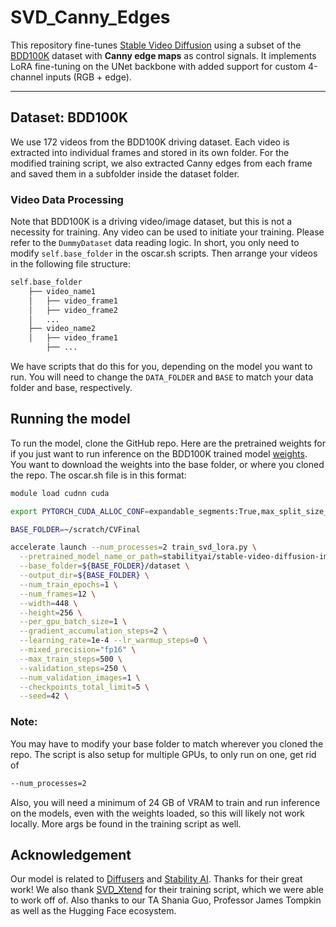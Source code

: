 # SVD_Canny_Edges

This repository fine-tunes [Stable Video Diffusion](https://huggingface.co/stabilityai/stable-video-diffusion-img2vid-xt) using a subset of the [BDD100K](https://bdd-data.berkeley.edu/) dataset with **Canny edge maps** as control signals. It implements LoRA fine-tuning on the UNet backbone with added support for custom 4-channel inputs (RGB + edge).

---

## Dataset: BDD100K

We use 172 videos from the BDD100K driving dataset. Each video is extracted into individual frames and stored in its own folder. For the modified training script, we also extracted Canny edges from each frame and saved them in a subfolder inside the dataset folder.

### Video Data Processing
Note that BDD100K is a driving video/image dataset, but this is not a necessity for training. Any video can be used to initiate your training. Please refer to the `DummyDataset` data reading logic. In short, you only need to modify `self.base_folder` in the oscar.sh scripts. Then arrange your videos in the following file structure:
```bash
self.base_folder
    ├── video_name1
    │   ├── video_frame1
    │   ├── video_frame2
    │   ...
    ├── video_name2
    │   ├── video_frame1
        ├── ...
```
We have scripts that do this for you, depending on the model you want to run. You will need to change the `DATA_FOLDER` and `BASE` to match your data folder and base, respectively.

## Running the model
To run the model, clone the GitHub repo. Here are the pretrained weights for if you just want to run inference on the BDD100K trained model [weights](https://drive.google.com/drive/folders/18FeLhJ_C3SEs9GQ14LHCjFveGnZQgbIH?usp=drive_link). You want to download the weights into the base folder, or where you cloned the repo.
The oscar.sh file is in this format:
```bash
module load cudnn cuda

export PYTORCH_CUDA_ALLOC_CONF=expandable_segments:True,max_split_size_mb:32

BASE_FOLDER=~/scratch/CVFinal

accelerate launch --num_processes=2 train_svd_lora.py \
  --pretrained_model_name_or_path=stabilityai/stable-video-diffusion-img2vid \
  --base_folder=${BASE_FOLDER}/dataset \
  --output_dir=${BASE_FOLDER} \
  --num_train_epochs=1 \
  --num_frames=12 \
  --width=448 \
  --height=256 \
  --per_gpu_batch_size=1 \
  --gradient_accumulation_steps=2 \
  --learning_rate=1e-4 --lr_warmup_steps=0 \
  --mixed_precision="fp16" \
  --max_train_steps=500 \
  --validation_steps=250 \
  --num_validation_images=1 \
  --checkpoints_total_limit=5 \
  --seed=42 \
```
### Note:
You may have to modify your base folder to match wherever you cloned the repo. The script is also setup for multiple GPUs, to only run on one, get rid of
```bash
--num_processes=2
```
Also, you will need a minimum of 24 GB of VRAM to train and run inference on the models, even with the weights loaded, so this will likely not work locally. More args be found in the training script as well.

## Acknowledgement

Our model is related to [Diffusers](https://github.com/huggingface/diffusers) and [Stability AI](https://github.com/Stability-AI/generative-models). Thanks for their great work!
We also thank [SVD_Xtend](https://github.com/pixeli99/SVD_Xtend/tree/main) for their training script, which we were able to work off of.
Also thanks to our TA Shania Guo, Professor James Tompkin as well as the Hugging Face ecosystem.


